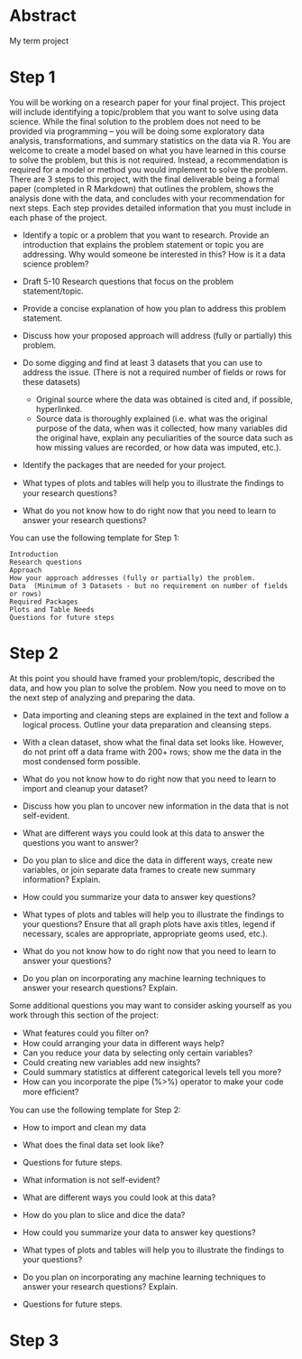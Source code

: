 # Abstract

My term project


# Step 1

You will be working on a research paper for your final project.
This project will include identifying a topic/problem that you 
want to solve using data science.  While the final solution to 
the problem does not need to be provided via programming – you 
will be doing some exploratory data analysis, transformations,
and summary statistics on the data via R.  You are welcome to
create a model based on what you have learned in this course to 
solve the problem, but this is not required.  Instead, a 
recommendation is required for a model or method you would 
implement to solve the problem.  There are 3 steps to this 
project, with the final deliverable being a formal paper 
(completed in R Markdown) that outlines the problem, shows the 
analysis done with the data, and concludes with your 
recommendation for next steps.  Each step provides detailed 
information that you must include in each phase of the project.

  - Identify a topic or a problem that you want to research. 
    Provide an introduction that explains the problem statement
    or topic you are addressing. Why would someone be interested
    in this?  How is it a data science problem?
  - Draft 5-10 Research questions that focus on the problem
    statement/topic.
  - Provide a concise explanation of how you plan to address this
    problem statement.
  - Discuss how your proposed approach will address (fully or
    partially) this problem.
  - Do some digging and find at least 3 datasets that you can use
    to address the issue. (There is not a required number of fields
    or rows for these datasets)
      - Original source where the data was obtained is cited and, 
        if possible, hyperlinked.
      - Source data is thoroughly explained (i.e. what was the
        original purpose of the data, when was it collected, how
        many variables did the original have, explain any
        peculiarities of the source data such as how missing
        values are recorded, or how data was imputed, etc.).
  - Identify the packages that are needed for your project.

  - What types of plots and tables will help you to illustrate the
    ﬁndings to your research questions?
  - What do you not know how to do right now that you need to learn
    to answer your research questions?

You can use the following template for Step 1:

    Introduction
    Research questions
    Approach
    How your approach addresses (fully or partially) the problem.
    Data  (Minimum of 3 Datasets - but no requirement on number of fields or rows)
    Required Packages
    Plots and Table Needs
    Questions for future steps


# Step 2


At this point you should have framed your problem/topic, described the data, and how you plan to solve the problem.  Now you need to move on to the next step of analyzing and preparing the data.

- Data importing and cleaning steps are explained in the text and follow a logical process.  Outline your data preparation and cleansing steps.
- With a clean dataset, show what the final data set looks like. However, do not print off a data frame with 200+ rows; show me the data in the most condensed form possible.
- What do you not know how to do right now that you need to learn to import and cleanup your dataset?

- Discuss how you plan to uncover new information in the data that is not self-evident.
- What are different ways you could look at this data to answer the questions you want to answer?
- Do you plan to slice and dice the data in different ways, create new variables, or join separate data frames to create new summary information? Explain.
- How could you summarize your data to answer key questions?
- What types of plots and tables will help you to illustrate the findings to your questions? Ensure that all graph plots have axis titles, legend if necessary, scales are appropriate, appropriate geoms used, etc.).
- What do you not know how to do right now that you need to learn to answer your questions?
- Do you plan on incorporating any machine learning techniques to answer your research questions? Explain.

Some additional questions you may want to consider asking yourself as you work through this section of the project:

- What features could you ﬁlter on?
- How could arranging your data in different ways help?
- Can you reduce your data by selecting only certain variables?
- Could creating new variables add new insights?
- Could summary statistics at different categorical levels tell you more?
- How can you incorporate the pipe (%>%) operator to make your code more efﬁcient?


You can use the following template for Step 2:

- How to import and clean my data
- What does the final data set look like?
- Questions for future steps.

- What information is not self-evident?
- What are different ways you could look at this data?
- How do you plan to slice and dice the data?
- How could you summarize your data to answer key questions?
- What types of plots and tables will help you to illustrate the findings to your questions?
- Do you plan on incorporating any machine learning techniques to answer your research questions? Explain.
- Questions for future steps.

# Step 3


